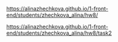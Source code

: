 https://alinazhechkova.github.io/1-front-end/students/zhechkova_alina/hw8/

https://alinazhechkova.github.io/1-front-end/students/zhechkova_alina/hw8/task2
